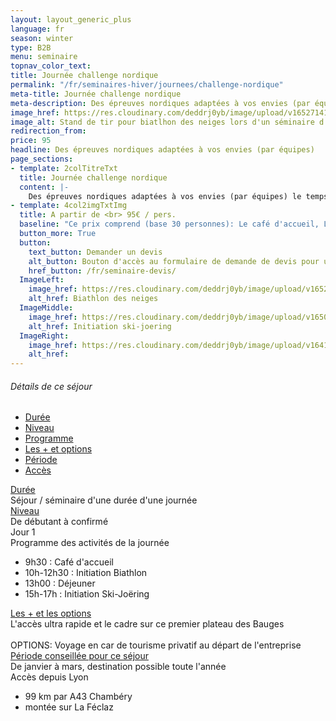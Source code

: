 ```yaml
---
layout: layout_generic_plus
language: fr
season: winter
type: B2B
menu: seminaire
topnav_color_text: 
title: Journée challenge nordique
permalink: "/fr/seminaires-hiver/journees/challenge-nordique"
meta-title: Journée challenge nordique
meta-description: Des épreuves nordiques adaptées à vos envies (par équipes)
image_href: https://res.cloudinary.com/deddrj0yb/image/upload/v1652714160/website/Seminaires/hiver/IMG_3937.jpg
image_alt: Stand de tir pour biatlhon des neiges lors d'un séminaire d'entreprise
redirection_from:
price: 95
headline: Des épreuves nordiques adaptées à vos envies (par équipes)
page_sections:
- template: 2colTitreTxt
  title: Journée challenge nordique
  content: |-
    Des épreuves nordiques adaptées à vos envies (par équipes) le temps d'une journée de challenge
- template: 4col2imgTxtImg
  title: A partir de <br> 95€ / pers.
  baseline: "Ce prix comprend (base 30 personnes): Le café d'accueil, Les activités avec matériel, Le déjeuner plat-dessert-café, L'encadrement par des moniteurs diplômés"
  button_more: True
  button:
    text_button: Demander un devis
    alt_button: Bouton d'accès au formulaire de demande de devis pour un séminaire d'entreprise
    href_button: /fr/seminaire-devis/
  ImageLeft:
    image_href: https://res.cloudinary.com/deddrj0yb/image/upload/v1652714134/website/Seminaires/hiver/IMG_3939.jpg
    alt_href: Biathlon des neiges
  ImageMiddle:
    image_href: https://res.cloudinary.com/deddrj0yb/image/upload/v1650990663/website/winter/white-turf-gd92ba2b4f_1920.jpg
    alt_href: Initiation ski-joering
  ImageRight:
    image_href: https://res.cloudinary.com/deddrj0yb/image/upload/v1641902237/website/winter/thomas-dils-ZEraBEoSRSw-unsplash_bpzfga.jpg
    alt_href:
---
```


<!-- start section -->
<section class="big-section bg-light-gray border-top border-color-medium-gray wow animate__fadeIn">
    <div class="container">
        <div class="row justify-content-center">
            <div class="col-md-12 text-center margin-six-bottom">
                <h6 class="alt-font text-extra-dark-gray font-weight-500">Détails de ce séjour</h6>
            </div>
        </div>
        <div class="row justify-content-center">
            <div class="col-12 col-lg-10 tab-style-05">
                <div class="tab-box">
                    <!-- start tab navigation -->
                    <ul class="nav nav-tabs margin-7-rem-bottom md-margin-5-rem-bottom xs-margin-15px-lr align-items-center justify-content-center font-weight-500 text-uppercase">
                        <li class="nav-item alt-font"><a class="nav-link" href="#tab-nine1" data-bs-toggle="tab">Durée</a></li>
                        <li class="nav-item alt-font"><a class="nav-link" href="#tab-nine2" data-bs-toggle="tab">Niveau</a></li>
                        <li class="nav-item alt-font"><a class="nav-link active" href="#tab-nine3" data-bs-toggle="tab">Programme</a></li>
                        <li class="nav-item alt-font"><a class="nav-link" href="#tab-nine4" data-bs-toggle="tab">Les + et options</a></li>
                        <li class="nav-item alt-font"><a class="nav-link" href="#tab-nine5" data-bs-toggle="tab">Période</a></li>
                        <li class="nav-item alt-font"><a class="nav-link" href="#tab-nine6" data-bs-toggle="tab">Accès</a></li>
                    </ul>
                    <!-- end tab navigation -->
                </div>
                <div class="tab-content">
                    <!-- start tab content -->
                    <div class="tab-pane med-text fade in" id="tab-nine1">
                        <div class="panel-group accordion-event accordion-style-04" id="accordion1" data-active-icon="icon-feather-minus" data-inactive-icon="icon-feather-plus">
                            <!-- start accordion item -->
                            <div class="panel border-color-black-transparent">
                                <div class="panel-heading">
                                    <span class="panel-body-no-marg-fullwidth"></span>
                                    <a class="accordion-toggle" data-bs-parent="#accordion1" href="#accordion-style-4-1">
                                        <div class="panel-title">
                                            <span class="text-extra-dark-gray d-inline-block font-weight-500 h4">Durée</span>
                                        </div>
                                    </a>                                    
                                </div>
                                <div id="accordion-style-4-1" class="panel-collapse " data-bs-parent="#accordion1">
                                    <div class="panel-body-no-marg-fullwidth">Séjour / séminaire d'une durée d'une journée</div>
                                </div>
                            </div>
                            <!-- end accordion item -->
                        </div>
                    </div>
                    <!-- end tab content -->
                    <!-- start tab content -->
                    <div class="tab-pane fade in" id="tab-nine2">
                        <div class="panel-group accordion-event accordion-style-04" id="accordion2" data-active-icon="icon-feather-minus" data-inactive-icon="icon-feather-plus">
                            <!-- start accordion item -->
                            <div class="panel border-color-black-transparent">
                                <div class="panel-heading">
                                    <span class="panel-body-no-marg-fullwidth h4 "></span>
                                        <a class="accordion-toggle"  data-bs-parent="#accordion2" href="#accordion-style-4-1">
                                            <div class="panel-title">
                                                <span class="text-extra-dark-gray d-inline-block font-weight-500 h4">Niveau</span>
                                            </div>
                                        </a>
                                    </div>
                                    <div id="accordion-style-4-1" class="panel-collapse " data-bs-parent="#accordion2">
                                        <div class="panel-body-no-marg-fullwidth">De débutant à confirmé</div>
                                    </div>
                                </div>
                            <!-- end accordion item -->
                        </div>
                    </div>
                    <!-- end tab content -->
                    <!-- start tab content -->
                    <div class="tab-pane fade in active show" id="tab-nine3">
                        <div class="panel-group accordion-event accordion-style-04" id="accordion3" data-active-icon="icon-feather-minus" data-inactive-icon="icon-feather-plus">
                            <!-- start accordion item -->
                            <div class="panel border-color-black-transparent">
                                <div class="panel-heading">
                                    <span class="panel-time">Jour 1</span>
                                    <span class="accordion-toggle">
                                        <div class="panel-title">
                                            <span class="text-extra-dark-gray d-inline-block font-weight-500 h4">Programme des activités de la journée</span>
                                        </div>
                                    </span>
                                </div>
                                <div>
                                    <div class="panel-body-marg-fullwidth">
                                      <ul class="list-style-01">
                                        <li><i class="fas fa-check mb-0"></i>9h30 : Café d'accueil</li>
                                        <li><i class="fas fa-check mb-0"></i>10h-12h30 : Initiation Biathlon</li>
                                        <li><i class="fas fa-check mb-0"></i>13h00 : Déjeuner</li>
                                        <li><i class="fas fa-check mb-0"></i>15h-17h : Initiation Ski-Joëring</li>
                                      </ul>
                                    </div>
                                </div>
                            </div>
                            <!-- end accordion item -->
                        </div>
                    </div>
                    <!-- end tab content -->
                    <!-- start tab content -->
                    <div class="tab-pane fade in" id="tab-nine4">
                        <div class="panel-group accordion-event accordion-style-04" id="accordion4" data-active-icon="icon-feather-minus" data-inactive-icon="icon-feather-plus">
                            <!-- start accordion item -->
                            <div class="panel border-color-black-transparent">
                              <div class="panel-heading">
                                  <span class="panel-body-no-marg-fullwidth"></span>
                                  <a class="accordion-toggle" data-bs-parent="#accordion1" href="#accordion-style-4-1">
                                      <div class="panel-title">
                                          <span class="text-extra-dark-gray d-inline-block font-weight-500 h4">Les + et les options</span>
                                      </div>
                                  </a>                                    
                              </div>
                              <div id="accordion-style-4-1" class="panel-collapse " data-bs-parent="#accordion1">
                                  <div class="panel-body-no-marg-fullwidth">L'accès ultra rapide et le cadre sur ce premier plateau des Bauges<br><br>
                                  OPTIONS: Voyage en car de tourisme privatif au départ de l'entreprise</div>
                              </div>
                            </div>
                            <!-- end accordion item -->
                        </div>
                    </div>
                    <!-- end tab content -->
                    <!-- start tab content -->
                    <div class="tab-pane fade in" id="tab-nine5">
                        <div class="panel-group accordion-event accordion-style-04" id="accordion5" data-active-icon="icon-feather-minus" data-inactive-icon="icon-feather-plus">
                            <!-- start accordion item -->
                            <div class="panel border-color-black-transparent">
                              <div class="panel-heading">
                                  <span class="panel-body-no-marg-fullwidth"></span>
                                  <a class="accordion-toggle" data-bs-parent="#accordion1" href="#accordion-style-4-1">
                                      <div class="panel-title">
                                          <span class="text-extra-dark-gray d-inline-block font-weight-500 h4">Période conseillée pour ce séjour</span>
                                      </div>
                                  </a>                                    
                              </div>
                              <div id="accordion-style-4-1" class="panel-collapse " data-bs-parent="#accordion1">
                                  <div class="panel-body-no-marg-fullwidth">De janvier à mars, destination possible toute l'année</div>
                              </div>
                            </div>
                            <!-- end accordion item -->
                        </div>
                    </div>
                    <!-- end tab content -->
                    <!-- start tab content -->
                    <div class="tab-pane fade in" id="tab-nine6">
                        <div class="panel-group accordion-event accordion-style-04" id="accordion6" data-active-icon="icon-feather-minus" data-inactive-icon="icon-feather-plus">
                             <!-- start accordion item -->
                            <div class="panel border-color-black-transparent">
                              <div class="panel-heading">
                                  <span class="accordion-toggle">
                                      <div class="panel-title">
                                          <span class="text-extra-dark-gray d-inline-block font-weight-500 h4">Accès depuis Lyon</span>
                                      </div>
                                  </span>
                              </div>
                              <div>
                                  <div class="panel-body-no-marg-fullwidth">
                                    <ul class="list-style-01">
                                      <li><i class="fas fa-check mb-0"></i>99 km par A43 Chambéry</li>
                                      <li><i class="fas fa-check mb-0"></i>montée sur La Féclaz</li>
                                    </ul>
                                  </div>
                              </div>
                            </div>
                            <!-- end accordion item -->
                        </div>
                    </div>
                    <!-- end tab content -->
                </div>
            </div>       
        </div>
    </div>
</section>
<!-- end section -->
